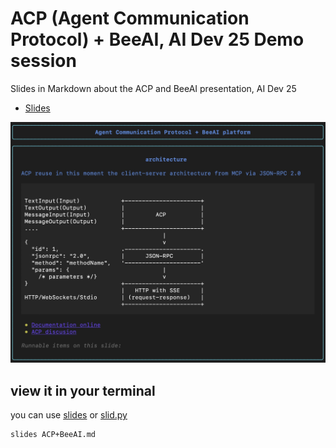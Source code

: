 # ACP (Agent Communication Protocol) + BeeAI, AI Dev 25 Demo session
Slides in Markdown about the ACP and BeeAI presentation, AI Dev 25 

- [Slides](ACP+BeeAI.md) 

<p align="center">
  <img width="600" src="assets/screen.jpeg">
</p>

## view it in your terminal

you can use [slides](https://github.com/maaslalani/slides) or [slid.py](https://github.com/ismaelfaro/slid.py)

```bash
slides ACP+BeeAI.md
```